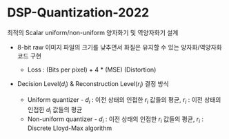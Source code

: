 # DSP-Quantization-2022
최적의 Scalar uniform/non-uniform 양자화기 및 역양자화기 설계  

+ 8-bit raw 이미지 파일의 크기를 낮추면서 화질은 유지할 수 있는 양자화/역양자화 코드 구현
  - Loss : (Bits per pixel) + 4 * (MSE) (Distortion)  


+ Decision Level($d_i$) & Reconstruction Level($r_i$) 결정 방식
  - Uniform quantizer - $d_i$ : 이전 상태의 인접한 $r_i$ 값들의 평균, $r_i$ : 이전 상태의 인접한 $d_i$ 값들의 평균
  - Non-uniform quantizer - $d_i$ : 이전 상태의 인접한 $r_i$ 값들의 평균, $r_i$ : Discrete Lloyd-Max algorithm
